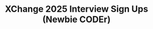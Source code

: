 ---
title: XChange 2025 Interview Sign Ups (Newbie CODEr)
redirect_to: https://docs.google.com/spreadsheets/d/11jJ2yc6_ErtH2wLwLfLzwYJwhb7bLKQ_q5eS8_LiDEA/edit?usp=sharingg
redirect_from: 
  - /XC25NewbieFaciInterviewSignUp
  - /xc25newbiefaciinterviewsignup
---